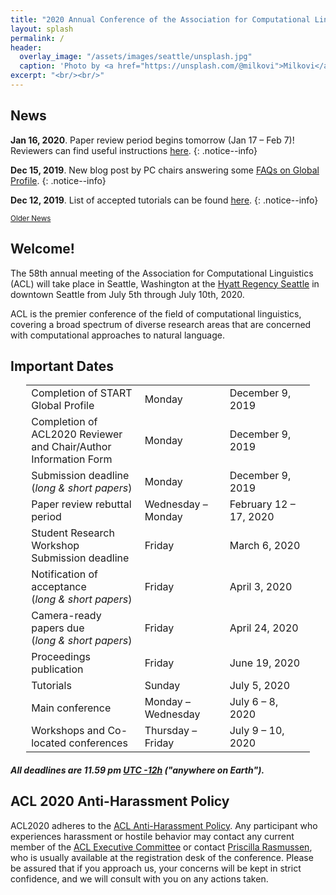 ```yaml
---
title: "2020 Annual Conference of the Association for Computational Linguistics"
layout: splash
permalink: /
header:
  overlay_image: "/assets/images/seattle/unsplash.jpg"
  caption: 'Photo by <a href="https://unsplash.com/@milkovi">Milkovi</a> on <a href="http://www.unsplash.com">Unsplash</a>'
excerpt: "<br/><br/>"
---
```


<h2>News</h2>

**Jan 16, 2020**. Paper review period begins tomorrow (Jan 17 &ndash; Feb 7)! Reviewers can find useful instructions [here](/reviewers).
{: .notice--info} 

**Dec 15, 2019**. New blog post by PC chairs answering some [FAQs on Global Profile](/blog/global-profile-faqs).
{: .notice--info} 

**Dec 12, 2019**. List of accepted tutorials can be found [here](/program/tutorials).
{: .notice--info} 

<div class="text-center">
    <a href="/archive/" style="font-size: smaller; font-decoration: italic;">Older News</a>
</div>

<h2>Welcome!</h2>

The 58th annual meeting of the Association for Computational Linguistics (ACL) will take place in Seattle, Washington at the [Hyatt Regency Seattle](https://www.hyatt.com/en-US/hotel/washington/hyatt-regency-seattle/sears) in downtown Seattle from July 5th through July 10th, 2020.

ACL is the premier conference of the field of computational linguistics, covering a broad spectrum of diverse research areas that are concerned with computational approaches to natural language.


<h2 id="dates">Important Dates</h2>
<center>
<table style="width: 90%">
    <tbody>
        <tr>
            <td style="width: 40%;">Completion of START Global Profile</td>
            <td style="width: 30%;">Monday</td>
            <td>December 9, 2019</td>
        </tr>
        <tr>
            <td style="width: 40%;">Completion of ACL2020 Reviewer and Chair/Author Information Form</td>
            <td style="width: 30%;">Monday</td>
            <td>December 9, 2019</td>
        </tr>
        <tr>
            <td style="width: 40%;">Submission deadline<br/>(<i>long &amp; short papers</i>)</td>
            <td style="width: 30%;">Monday</td>
            <td>December 9, 2019</td>
        </tr>
        <tr>
            <td style="width: 40%;">Paper review rebuttal period<br/></td>
            <td style="width: 30%;">Wednesday &ndash; Monday</td>
            <td>February 12 &ndash; 17, 2020</td>
        </tr>
        <tr>
            <td style="width: 40%;">Student Research Workshop Submission deadline<br/></td>
            <td style="width: 30%;">Friday</td>
            <td>March 6, 2020</td>
        </tr>       
        <tr>
            <td>Notification of acceptance<br/>(<i>long &amp; short papers</i>)</td>
            <td>Friday</td>
            <td>April 3, 2020</td>
        </tr>
        <tr>
          <td>Camera-ready papers due<br/>(<i>long &amp; short papers</i>)</td>
          <td>Friday</td>
          <td>April 24, 2020</td>
        </tr>
        <tr>
            <td>Proceedings publication</td>
            <td>Friday</td>
            <td>June 19, 2020</td>
        </tr>        
        <tr>
            <td>Tutorials</td>
            <td>Sunday</td>
            <td>July 5, 2020</td>
        </tr>        
        <tr>
            <td>Main conference</td>
            <td>Monday &ndash; Wednesday</td>
            <td>July 6 &ndash; 8, 2020</td>
        </tr>        
        <tr>
            <td>Workshops and Co-located conferences</td>
            <td>Thursday &ndash; Friday</td>
            <td>July 9 &ndash; 10, 2020</td>
        </tr>        
</tbody>
</table>
</center>
<h5>All deadlines are 11.59 pm <a target="_blank" href="https://www.timeanddate.com/time/zone/timezone/utc-12">UTC -12h</a> ("anywhere on Earth").</h5>

<h2>ACL 2020 Anti-Harassment Policy</h2>
ACL2020 adheres to the <a href="https://www.aclweb.org/adminwiki/index.php?title=Anti-Harassment_Policy">ACL Anti-Harassment Policy</a>. Any participant who experiences harassment or hostile behavior may contact any current member of the <a href="https://www.aclweb.org/portal/about">ACL Executive Committee</a> or contact <a href="mailto:acl@aclweb.org">Priscilla Rasmussen</a>, who is usually available at the registration desk of the conference. Please be assured that if you approach us, your concerns will be kept in strict confidence, and we will consult with you on any actions taken.
